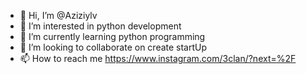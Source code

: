 - 👋 Hi, I’m @Aziziylv
- 👀 I’m interested in python development
- 🌱 I’m currently learning python programming
- 💞️ I’m looking to collaborate on create startUp
- 📫 How to reach me https://www.instagram.com/3clan/?next=%2F

<!---
Aziziylv/Aziziylv is a ✨ special ✨ repository because its `README.md` (this file) appears on your GitHub profile.
You can click the Preview link to take a look at your changes.
--->
